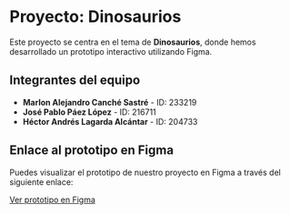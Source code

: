 # Proyecto: Dinosaurios

Este proyecto se centra en el tema de **Dinosaurios**, donde hemos desarrollado un prototipo interactivo utilizando Figma.

## Integrantes del equipo

- **Marlon Alejandro Canché Sastré** - ID: 233219
- **José Pablo Páez López** - ID: 216711
- **Héctor Andrés Lagarda Alcántar** - ID: 204733

## Enlace al prototipo en Figma

Puedes visualizar el prototipo de nuestro proyecto en Figma a través del siguiente enlace:

[Ver prototipo en Figma](https://www.figma.com/design/mCxk7TAXomh8eScFB0TOdt/Mock?node-id=0-1&node-type=canvas&t=7BiSVDHg9oapBE72-0)
